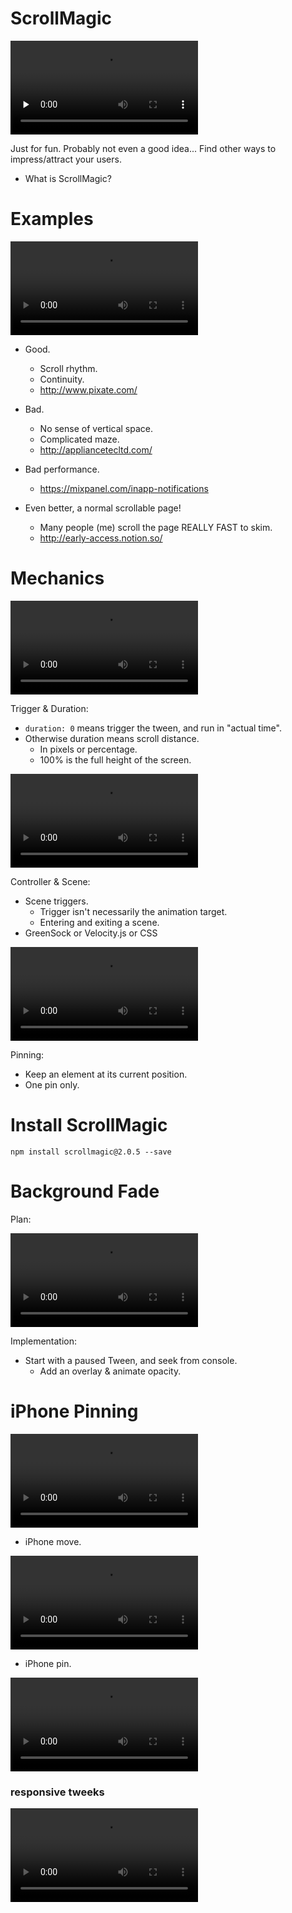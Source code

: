 # ScrollMagic

<video src="http://7xn15n.media1.z0.glb.clouddn.com/scrollmagic-leadin.mp4" controls preload="none"></video>

Just for fun. Probably not even a good idea... Find other ways to impress/attract your users.

+ What is ScrollMagic?

# Examples

<video src="scrollmagic-rant.mp4" controls></video>

+ Good.
  + Scroll rhythm.
  + Continuity.
  + http://www.pixate.com/

+ Bad.
  + No sense of vertical space.
  + Complicated maze.
  + http://appliancetecltd.com/

+ Bad performance.
  + https://mixpanel.com/inapp-notifications

+ Even better, a normal scrollable page!
  + Many people (me) scroll the page REALLY FAST to skim.
  + http://early-access.notion.so/

# Mechanics

<video src="scrollmagic-trigger.mp4" controls></video>

Trigger & Duration:

+ `duration: 0` means trigger the tween, and run in "actual time".
+ Otherwise duration means scroll distance.
  + In pixels or percentage.
  + 100% is the full height of the screen.

<video src="controller-and-scene" controls></video>

Controller & Scene:

+ Scene triggers.
  + Trigger isn't necessarily the animation target.
  + Entering and exiting a scene.
+ GreenSock or Velocity.js or CSS

<video src="pinning.mp4" controls></video>

Pinning:

+ Keep an element at its current position.
+ One pin only.

# Install ScrollMagic

```
npm install scrollmagic@2.0.5 --save
```

# Background Fade

Plan:

<video src="background-fading-plan.mp4" controls></video>

Implementation:

+ Start with a paused Tween, and seek from console.
  + Add an overlay & animate opacity.

# iPhone Pinning

<video src="iphone-movement-implementation-plan.mp4" controls></video>

+ iPhone move.

<video src="iphone-movement-implementation.mp4" controls></video>

+ iPhone pin.

<video src="pin-iphone.mp4" controls></video>

### responsive tweeks

<video src="responsive-demo.mp4" controls></video>